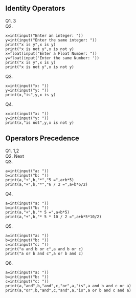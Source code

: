 ## Identity Operators
Q1. 3
<br>
Q2. 
```
x=int(input("Enter an integer: "))
y=int(input("Enter the same integer: "))
print("x is y",x is y)
print("x is not y",x is not y)
x=float(input("Enter a Float Number: "))
y=float(input('Enter the same Number: '))
print("x is y",x is y)
print("x is not y",x is not y)
```
Q3.
```
x=int(input("x: "))
y=int(input("y: "))
print(x,"is",y,x is y)
```
Q4.
```
x=int(input("x: "))
y=int(input("y: "))
print(x,"is not",y,x is not y)
```
## Operators Precedence
Q1. 1,2
<br>
Q2. Next
<br>
Q3. 
```
a=int(input("a: "))
b=int(input("b: "))
print(a,"+",b,"*","5 =",a+b*5)
print(a,"+",b,"*","6 / 2 =",a+b*6/2)
```
Q4.
```
a=int(input("a: "))
b=int(input("b: "))
print(a,"+",b,"* 5 =",a+b*5)
print(a,"+",b,"* 5 * 10 / 2 =",a+b*5*10/2)
```
Q5. 
```
a=int(input("a: "))
b=int(input("b: "))
c=int(input("c: "))
print("a and b or c",a and b or c)
print("a or b and c",a or b and c)
```
Q6.
```
a=int(input("a: "))
b=int(input("b: "))
c=int(input("c: "))
print(a,"and",b,"and",c,"or",a,"is",a and b and c or a)
print(a,"or",b,"and",c,"and",a,"is",a or b and c and a)
```

